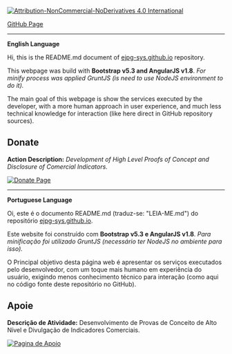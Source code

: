 [![Attribution-NonCommercial-NoDerivatives 4.0 International](https://i.creativecommons.org/l/by-nc-nd/4.0/80x15.png)](https://creativecommons.org/licenses/by-nc-nd/4.0/)

[GitHub Page](https://ejpg-sys.github.io)

-----
**English Language**

Hi, this is the README.md document of 
[ejpg-sys.github.io](https://github.com/ejpg-sys) repository.

This webpage was build with **Bootstrap v5.3 and AngularJS v1.8**.
*For minify process was applied GruntJS (is need to use NodeJS
environment to do it).*

The main goal of this webpage is show the services executed by the
developer, with a more human approach in user experience, and much less
technical knowledge for interaction (like here direct in GitHub
repository sources).

## Donate ##
**Action Description:** *Development of High Level Proofs of Concept
and Disclosure of Comercial Indicators.*  

[![Donate Page](https://www.paypalobjects.com/en_US/i/btn/btn_donate_LG.gif)](https://www.paypal.com/donate/?business=768BMD3QVWQCA&no_recurring=0&item_name=EN%3A+Development+of+High+Level+Proofs+of+Concept+and+Disclosure+of+Commercial+Indicators.&currency_code=USD)

-----
**Portuguese Language**

Oi, este é o documento README.md (traduz-se: "LEIA-ME.md") do
repositório [ejpg-sys.github.io](https://github.com/ejpg-sys).

Este website foi construído com **Bootstrap v5.3 e AngularJS v1.8**.
*Para minificação foi utilizado GruntJS (necessário ter
NodeJS no ambiente para isso).*

O Principal objetivo desta página web é apresentar os serviços
executados pelo desenvolvedor, com um toque mais humano em experiência
do usuário, exigindo menos conhecimento técnico para interação (como
aqui no código fonte deste repositório no GitHub).

## Apoie ##
**Descrição de Atividade:** Desenvolvimento de Provas de Conceito de
Alto Nível e Divulgação de Indicadores Comerciais.  

[![Pagina de Apoio](https://www.paypalobjects.com/pt_BR/i/btn/btn_donate_LG.gif)](https://www.paypal.com/donate/?business=768BMD3QVWQCA&no_recurring=0&item_name=PT%3A+Desenvolvimento+de+Provas+de+Conceito+de+Alto+N%C3%ADvel+e+Divulga%C3%A7%C3%A3o+de+Indicadores+Comerciais.&currency_code=BRL)
